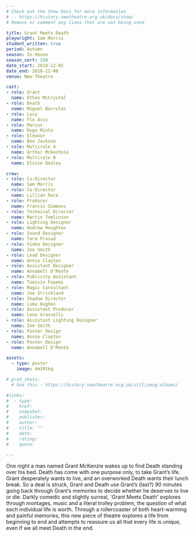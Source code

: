 ```yaml
---
# Check out the Show Docs for more information
# -- https://history.newtheatre.org.uk/docs/show/
# Remove or comment any lines that are not being used

title: Grant Meets Death
playwright: Sam Morris
student_written: true
period: Autumn
season: In House
season_sort: 150
date_start: 2018-12-05
date_end: 2018-12-08
venue: New Theatre

cast:
- role: Grant
  name: Ethan McCrystal
- role: Death
  name: Miguel Barrulas
- role: Lucy
  name: Flo Avis
- role: Marcus
  name: Hugo Minta
- role: Eleanor
  name: Boo Jackson
- role: Multirole A
  name: Arthur Mckechnie
- role: Multirole B
  name: Eloise Dooley

crew:
- role: Co-Director
  name: Sam Morris
- role: Co-Director
  name: Lillian Race
- role: Producer
  name: Francis Simmons
- role: Technical Director
  name: Martin Tomlinson
- role: Lighting Designer
  name: Andrew Houghton
- role: Sound Designer
  name: Tara Prasad
- role: Video Designer
  name: Zoe Smith
- role: Lead Designer
  name: Annie Clayton
- role: Assistant Designer
  name: Annabell D'Monte
- role: Publicity Assistant
  name: Tomisin Fayemi
- role: Magic Consultant
  name: Joe Strickland
- role: Shadow Director
  name: Luke Hughes
- role: Assistant Producer
  name: Lena Grasselli
- role: Assistant Lighting Designer
  name: Zoe Smith
- role: Poster Design
  name: Annie Clayton
- role: Poster Design
  name: Annabell D'Monte

assets:
  - type: poster
    image: 4mJRtkq

# prod_shots:
  # Use this - https://history.newtheatre.org.uk/util/smug-albums/

#links:
#  - type:
#    href:
#    snapshot:
#    publisher:
#    author:
#    title: ""
#    date:
#    rating:
#    quote:

---
```


One night a man named Grant McKenzie wakes up to find Death standing over his bed. Death has come with one purpose only, to take Grant’s life. Grant desperately wants to live, and an overworked Death wants their lunch break. So a deal is struck, Grant and Death use Grant’s (last?) 90 minutes going back through Grant’s memories to decide whether he deserves to live or die. Darkly comedic and slightly surreal, 'Grant Meets Death' explores through montages, music and a literal trolley problem, the question of what each individual life is worth. Through a rollercoaster of both heart-warming and painful memories, this new piece of theatre explores a life from beginning to end and attempts to reassure us all that every life is unique, even if we all meet Death in the end.


